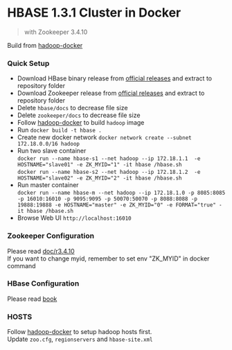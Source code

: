 # HBASE 1.3.1 Cluster in Docker
> with Zookeeper 3.4.10

Build from [hadoop-docker](https://github.com/NeoJRotary/hadoop-docker)

### Quick Setup
- Download HBase binary release from [official releases](http://www.apache.org/dyn/closer.cgi/hbase/) and extract to repository folder
- Download Zookeeper release from [official releases](http://zookeeper.apache.org/releases.html#download) and extract to repository folder
- Delete `hbase/docs` to decrease file size
- Delete `zookeeper/docs` to decrease file size
- Follow [hadoop-docker](https://github.com/NeoJRotary/hadoop-docker) to build `hadoop` image
- Run `docker build -t hbase .`
- Create new docker network `docker network create --subnet 172.18.0.0/16 hadoop`
- Run two slave container  
`docker run --name hbase-s1 --net hadoop --ip 172.18.1.1  -e HOSTNAME="slave01" -e ZK_MYID="1" -it hbase /hbase.sh`  
`docker run --name hbase-s2 --net hadoop --ip 172.18.1.2  -e HOSTNAME="slave02" -e ZK_MYID="2" -it hbase /hbase.sh`
- Run master container  
 `docker run --name hbase-m --net hadoop --ip 172.18.1.0 -p 8085:8085 -p 16010:16010 -p 9095:9095 -p 50070:50070 -p 8088:8088 -p 19888:19888 -e HOSTNAME="master" -e ZK_MYID="0" -e FORMAT="true" -it hbase /hbase.sh`
- Browse Web UI `http://localhost:16010`

### Zookeeper Configuration
Please read [doc/r3.4.10](https://zookeeper.apache.org/doc/r3.4.10/)  
If you want to change myid, remember to set env "ZK_MYID" in docker command

### HBase Configuration
Please read [book](http://hbase.apache.org/book.html)  

### HOSTS
Follow [hadoop-docker](https://github.com/NeoJRotary/hadoop-docker) to setup hadoop hosts first.  
Update `zoo.cfg`, `regionservers` and `hbase-site.xml`
